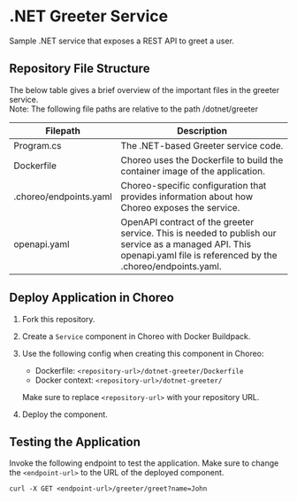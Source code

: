 # .NET Greeter Service
Sample .NET service that exposes a REST API to greet a user.

## Repository File Structure

The below table gives a brief overview of the important files in the greeter service.\
Note: The following file paths are relative to the path /dotnet/greeter

| Filepath               | Description                                                                                                                                                          |
| ---------------------- | -------------------------------------------------------------------------------------------------------------------------------------------------------------------- |
| Program.cs             | The .NET-based Greeter service code.                                                                                                                                 |
| Dockerfile             | Choreo uses the Dockerfile to build the container image of the application.                                                                                          |
| .choreo/endpoints.yaml | Choreo-specific configuration that provides information about how Choreo exposes the service.                                                                        |
| openapi.yaml           | OpenAPI contract of the greeter service. This is needed to publish our service as a managed API. This openapi.yaml file is referenced by the .choreo/endpoints.yaml. |

## Deploy Application in Choreo

1. Fork this repository.
2. Create a `Service` component in Choreo with Docker Buildpack.
3. Use the following config when creating this component in Choreo:
    - Dockerfile: `<repository-url>/dotnet-greeter/Dockerfile`
    - Docker context: `<repository-url>/dotnet-greeter/`

    Make sure to replace `<repository-url>` with your repository URL.
4. Deploy the component.

## Testing the Application

Invoke the following endpoint to test the application. Make sure to change the `<endpoint-url>` to the URL of the deployed component.

```
curl -X GET <endpoint-url>/greeter/greet?name=John
```
